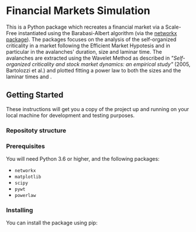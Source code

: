 # Financial Markets Simulation

This is a Python package which recreates a financial market via a Scale-Free instantiated using the Barabasi-Albert algorithm (via the [networkx package](https://github.com/networkx/networkx)). The packages focuses on the analysis of the self-organized criticality in a market following the Efficient Market Hypotesis and in particular in the avalanches' duration, size and laminar time. The avalanches are extracted using the Wavelet Method as described in *"Self-organized criticality and stock market dynamics: an empirical study"* (2005, Bartolozzi et al.) and plotted fitting a power law to both the sizes and the laminar times and .

## Getting Started

These instructions will get you a copy of the project up and running on your local machine for development and testing purposes.

### Repositoty structure


### Prerequisites

You will need Python 3.6 or higher, and the following packages:

* `networkx`
* `matplotlib`
* `scipy`
* `pywt`
* `powerlaw`

### Installing

You can install the package using pip:


